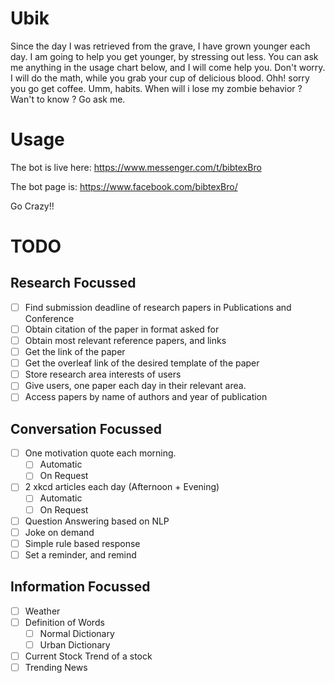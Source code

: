 # Ubik
Since the day I was retrieved from the grave, I have grown younger each day. I am going to help you get younger, by stressing out less. You can ask me anything in the usage chart below, and I will come help you. Don't worry. I will do the math, while you grab your cup of delicious blood. Ohh! sorry you go get coffee. Umm, habits. When will i lose my zombie behavior ? Wan't to know ? Go ask me.

# Usage

The bot is live here:
https://www.messenger.com/t/bibtexBro

The bot page is:
https://www.facebook.com/bibtexBro/

Go Crazy!!

# TODO

## Research Focussed
- [ ] Find submission deadline of research papers in Publications and Conference
- [ ] Obtain citation of the paper in format asked for
- [ ] Obtain most relevant reference papers, and links  
- [ ] Get the link of the paper
- [ ] Get the overleaf link of the desired template of the paper
- [ ] Store research area interests of users
- [ ] Give users, one paper each day in their relevant area.
- [ ] Access papers by name of authors and year of publication

## Conversation Focussed
- [ ] One motivation quote each morning.
  - [ ] Automatic
  - [ ] On Request
- [ ] 2 xkcd articles each day (Afternoon + Evening)
  - [ ] Automatic
  - [ ] On Request
- [ ] Question Answering based on NLP
- [ ] Joke on demand
- [ ] Simple rule based response
- [ ] Set a reminder, and remind

## Information Focussed
- [ ] Weather
- [ ] Definition of Words
  - [ ] Normal Dictionary
  - [ ] Urban Dictionary
- [ ] Current Stock Trend of a stock
- [ ] Trending News
